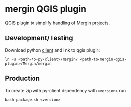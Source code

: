 # mergin QGIS plugin

QGIS plugin to simplify handling of Mergin projects.

## Development/Testing
Download python [client](https://github.com/lutraconsulting/mergin-py-client) and
link to qgis plugin:

    ln -s <path-to-py-client>/mergin/ <path-to-mergin-qgis-plugin>/Mergin/mergin

## Production
To create zip with py-client dependency with `<version>` run

    bash package.sh <version>
